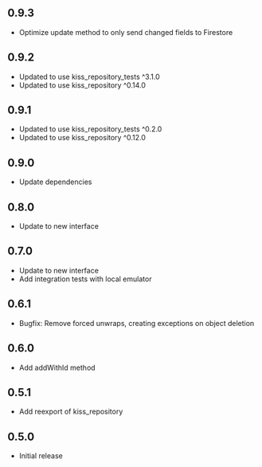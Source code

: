 ## 0.9.3

* Optimize update method to only send changed fields to Firestore

## 0.9.2

* Updated to use kiss_repository_tests ^3.1.0
* Updated to use kiss_repository ^0.14.0

## 0.9.1

* Updated to use kiss_repository_tests ^0.2.0
* Updated to use kiss_repository ^0.12.0

## 0.9.0

* Update dependencies

## 0.8.0

* Update to new interface 

## 0.7.0

* Update to new interface
* Add integration tests with local emulator

## 0.6.1

* Bugfix: Remove forced unwraps, creating exceptions on object deletion

## 0.6.0

* Add addWithId method

## 0.5.1

* Add reexport of kiss_repository

## 0.5.0

* Initial release
